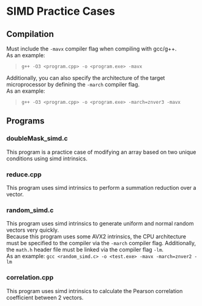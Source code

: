 # SIMD Practice Cases

## Compilation

Must include the `-mavx` compiler flag when compiling with gcc/g++. <br>
As an example: 
> `g++ -O3 <program.cpp> -o <program.exe> -mavx` <br>

Additionally, you can also specify the architecture of the target microprocessor by defining the `-march` compiler flag. <br/>
As an example:
> `g++ -O3 <program.cpp> -o <program.exe> -march=znver3 -mavx` <br>

## Programs

### doubleMask_simd.c

This program is a practice case of modifying an array based on two unique conditions using simd intrinsics. 

### reduce.cpp

This program uses simd intrinsics to perform a summation reduction over a vector. 

### random_simd.c

This program uses simd intrinsics to generate uniform and normal random vectors very quickly. <br>
Because this program uses some AVX2 intrinsics, the CPU architecture must be specified to the compiler via the `-march` compiler flag. Additionally, the `math.h` header file must be linked via the compiler flag `-lm`. <br>
As an example: `gcc <random_simd.c> -o <test.exe> -mavx -march=znver2 -lm`

### correlation.cpp

This program uses simd intrinsics to calculate the Pearson correlation coefficient between 2 vectors. <br>
